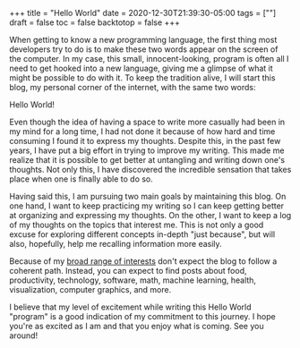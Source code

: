 +++
title = "Hello World"
date = 2020-12-30T21:39:30-05:00
tags = [""]
draft = false
toc = false
backtotop = false
+++

When getting to know a new programming language, the first thing most developers try to do is to make these two words appear on the screen of the computer. In my case, this small, innocent-looking, program is often all I need to get hooked into a new language, giving me a glimpse of what it might be possible to do with it. To keep the tradition alive, I will start this blog, my personal corner of the internet, with the same two words:

Hello World!

Even though the idea of having a space to write more casually had been in my mind for a long time, I had not done it because of how hard and time consuming I found it to express my thoughts. Despite this, in the past few years, I have put a big effort in trying to improve my writing. This made me realize that it is possible to get better at untangling and writing down one's thoughts. Not only this, I have discovered the incredible sensation that takes place when one is finally able to do so.

Having said this, I am pursuing two main goals by maintaining this blog. On one hand, I want to keep practicing my writing so I can keep getting better at organizing and expressing my thoughts. On the other, I want to keep a log of my thoughts on the topics that interest me. This is not only a good excuse for exploring different concepts in-depth "just because", but will also, hopefully, help me recalling information more easily.

Because of my [broad range of interests](https://www.notion.so/My-Bio-5703274f1d384f1891259293bbb261d5) don't expect the blog to follow a coherent path. Instead, you can expect to find posts about food, productivity, technology, software, math, machine learning, health, visualization, computer graphics, and more.

I believe that my level of excitement while writing this Hello World "program" is a good indication of my commitment to this journey. I hope you're as excited as I am and that you enjoy what is coming. See you around!
